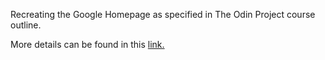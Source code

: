 Recreating the Google Homepage as specified in The Odin Project course outline.

More details can be found in this [link.](https://www.theodinproject.com/courses/web-development-101/lessons/html-css)